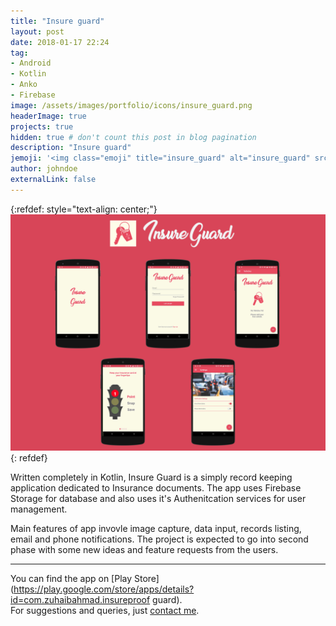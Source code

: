 ```yaml
---
title: "Insure guard"
layout: post
date: 2018-01-17 22:24
tag:
- Android
- Kotlin
- Anko
- Firebase
image: /assets/images/portfolio/icons/insure_guard.png
headerImage: true
projects: true
hidden: true # don't count this post in blog pagination
description: "Insure guard"
jemoji: '<img class="emoji" title="insure_guard" alt="insure_guard" src="/assets/images/portfolio/icons/insure_guard.png" height="20" width="20" align="absmiddle">'
author: johndoe
externalLink: false
---
```


{:refdef: style="text-align: center;"}
![Screenshot](/assets/images/portfolio/insure_guard.png)
{: refdef}

Written completely in Kotlin, Insure Guard is a simply record keeping application dedicated to Insurance documents. The app uses Firebase Storage for database and also uses it's Authenitcation services for user management. 

Main features of app invovle image capture, data input, records listing, email and phone notifications. The project is expected to go into second phase with some new ideas and feature requests from the users.

---

You can find the app on [Play Store](https://play.google.com/store/apps/details?id=com.zuhaibahmad.insureproof guard).<br />
For suggestions and queries, just [contact me](http://linkedin.com/in/xuhaibahmad).

